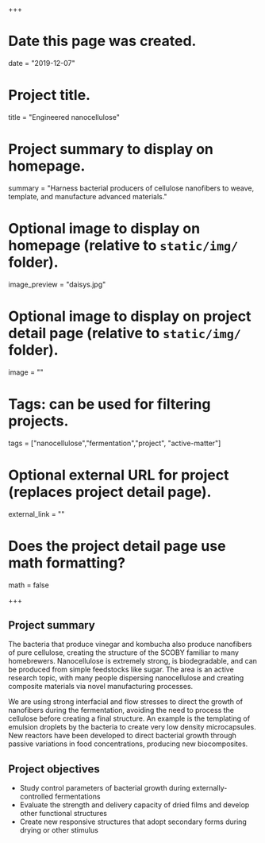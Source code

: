 +++
# Date this page was created.
date = "2019-12-07"

# Project title.
title = "Engineered nanocellulose"

# Project summary to display on homepage.
summary = "Harness bacterial producers of cellulose nanofibers to weave, template, and manufacture advanced materials."

# Optional image to display on homepage (relative to `static/img/` folder).
image_preview = "daisys.jpg"

# Optional image to display on project detail page (relative to `static/img/` folder).
image = ""

# Tags: can be used for filtering projects.
tags = ["nanocellulose","fermentation","project", "active-matter"]

# Optional external URL for project (replaces project detail page).
external_link = ""

# Does the project detail page use math formatting?
math = false

+++
## Project summary
The bacteria that produce vinegar and kombucha also produce nanofibers of pure cellulose, creating the structure of the SCOBY familiar to many homebrewers.
Nanocellulose is extremely strong, is biodegradable, and can be produced from simple feedstocks like sugar.
The area is an active research topic, with many people dispersing nanocellulose and creating composite materials via novel manufacturing processes.

We are using strong interfacial and flow stresses to direct the growth of nanofibers during the fermentation, avoiding the need to process the cellulose before creating a final structure.
An example is the templating of emulsion droplets by the bacteria to create very low density microcapsules.
New reactors have been developed to direct bacterial growth through passive variations in food concentrations, producing new biocomposites.

## Project objectives

* Study control parameters of bacterial growth during externally-controlled fermentations
* Evaluate the strength and delivery capacity of dried films and develop other functional structures
* Create new responsive structures that adopt secondary forms during drying or other stimulus


